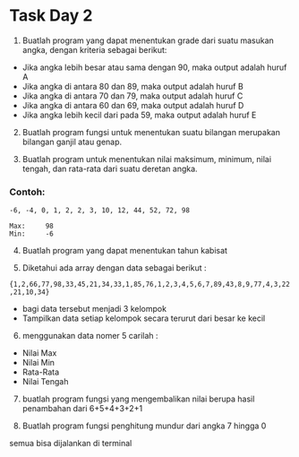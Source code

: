 # Task Day 2

1. Buatlah program yang dapat menentukan grade dari suatu masukan angka, dengan kriteria sebagai berikut:

- Jika angka lebih besar atau sama dengan 90, maka output adalah huruf A
- Jika angka di antara 80 dan 89, maka output adalah huruf B
- Jika angka di antara 70 dan 79, maka output adalah huruf C
- Jika angka di antara 60 dan 69, maka output adalah huruf D
- Jika angka lebih kecil dari pada 59, maka output adalah huruf E

2. Buatlah program fungsi untuk menentukan suatu bilangan merupakan bilangan ganjil atau genap.

3. Buatlah program untuk menentukan nilai maksimum, minimum, nilai tengah, dan rata-rata dari suatu deretan angka.

### Contoh:

```
-6, -4, 0, 1, 2, 2, 3, 10, 12, 44, 52, 72, 98

Max:     98
Min:     -6

```
4. Buatlah program yang dapat menentukan tahun kabisat

5. Diketahui ada array dengan data sebagai berikut :

``` {1,2,66,77,98,33,45,21,34,33,1,85,76,1,2,3,4,5,6,7,89,43,8,9,77,4,3,22,21,10,34} ```

- bagi data tersebut menjadi 3 kelompok
- Tampilkan data setiap kelompok secara terurut dari besar ke kecil

6. menggunakan data nomer 5 carilah :
- Nilai Max
- Nilai Min
- Rata-Rata
- Nilai Tengah

7. buatlah program fungsi yang mengembalikan nilai berupa hasil penambahan dari 6+5+4+3+2+1 

8. Buatlah program fungsi penghitung mundur dari angka 7 hingga 0

semua bisa dijalankan di terminal